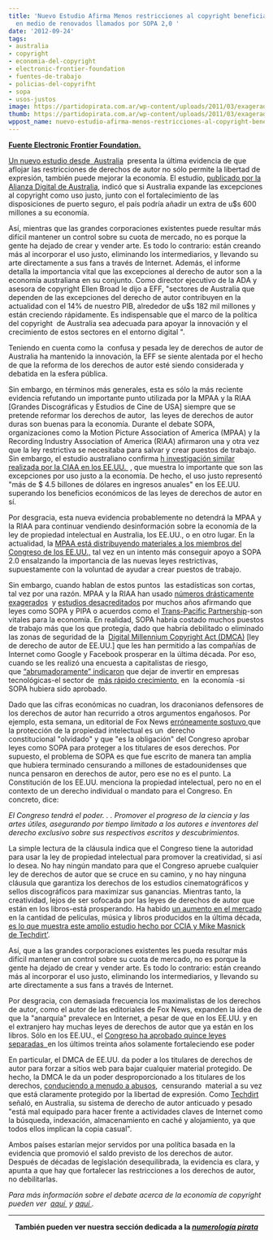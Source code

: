 ```yaml
---
title: 'Nuevo Estudio Afirma Menos restricciones al copyright beneficia a la economía,
  en medio de renovados llamados por SOPA 2,0 '
date: '2012-09-24'
tags:
- australia
- copyright
- economia-del-copyright
- electronic-frontier-foundation
- fuentes-de-trabajo
- policias-del-copyrifht
- sopa
- usos-justos
image: https://partidopirata.com.ar/wp-content/uploads/2011/03/exagerado.jpg
thumb: https://partidopirata.com.ar/wp-content/uploads/2011/03/exagerado-150x150.jpg
wppost_name: nuevo-estudio-afirma-menos-restricciones-al-copyright-beneficia-a-la-economia-en-medio-de-llamados-renovado-por-sopa-20
---
```


<strong><a href="https://www.eff.org/deeplinks/2012/09/copyright-and-campaign-misinformation-new-study-affirms-less-copyright" target="_blank">Fuente Electronic Frontier Foundation.</a></strong>

<a href="http://www.digital.org.au/content/LateralEconomicsReports">Un nuevo estudio desde  Australia</a>  presenta la última evidencia de que aflojar las restricciones de derechos de autor no sólo permite la libertad de expresión, también puede mejorar la economía. El estudio, <a href="http://www.digital.org.au/content/LateralEconomicsReports">publicado por la Alianza Digital de Australia</a>, indicó que si Australia expande las excepciones al copyright como uso justo, junto con el fortalecimiento de las disposiciones de puerto seguro, el país podría añadir un extra de u$s 600 millones a su economía.

Así, mientras que las grandes corporaciones existentes puede resultar más difícil mantener un control sobre su cuota de mercado, no es porque la gente ha dejado de crear y vender arte. Es todo lo contrario: están creando más al incorporar el uso justo, eliminando los intermediarios, y llevando su arte directamente a sus fans a través de Internet.
Además, el informe detalla la importancia vital que las excepciones al derecho de autor son a la economía australiana en su conjunto. Como director ejecutivo de la ADA y  asesora de copyright Ellen Broad le dijo a EFF, "sectores de Australia que dependen de las excepciones del derecho de autor contribuyen en la actualidad con el 14% de nuestro PIB, alrededor de u$s 182 mil millones y están creciendo rápidamente. Es indispensable que el marco de la política del copyright  de Australia sea adecuada para apoyar la innovación y el crecimiento de estos sectores en el entorno digital ".

Teniendo en cuenta como la  confusa y pesada ley de derechos de autor de Australia ha mantenido la innovación, la EFF se siente alentada por el hecho de que la reforma de los derechos de autor esté siendo considerada y debatida en la esfera pública.

Sin embargo, en términos más generales, esta es sólo la más reciente evidencia refutando un importante punto utilizada por la MPAA y la RIAA [Grandes Discográficas y Estudios de Cine de USA] siempre que se pretende reformar los derechos de autor,  las leyes de derechos de autor duras son buenas para la economía. Durante el debate SOPA, organizaciones como la Motion Picture Association of America (MPAA) y la Recording Industry Association of America (RIAA) afirmaron una y otra vez que la ley restrictiva se necesitaba para salvar y crear puestos de trabajo. Sin embargo, el estudio australiano confirma <a href="http://www.informationweek.com/fair-use-worth-more-to-economy-than-copy/201805939?cid=RSSfeed_TechWeb">h investigación similar realizada por la CIAA en los EE.UU. </a> , que muestra lo importante que son las excepciones por uso justo a la economía. De hecho, el uso justo representó "más de $ 4.5 billones de dólares en ingresos anuales" en los EE.UU.  superando los beneficios económicos de las leyes de derechos de autor en sí.

Por desgracia, esta nueva evidencia probablemente no detendrá la MPAA y la RIAA para continuar vendiendo desinformación sobre la economía de la ley de propiedad intelectual en Australia, los EE.UU., o en otro lugar. En la actualidad, la <a href="http://dyn.politico.com/members/forums/thread.cfm?catid=24&amp;subcatid=78&amp;threadid=7011198">MPAA está distribuyendo materiales a los miembros del Congreso de los EE.UU.,</a> tal vez en un intento más conseguir apoyo a SOPA 2.0 ensalzando la importancia de las nuevas leyes restrictivas, supuestamente con la voluntad de ayudar a crear puestos de trabajo.

Sin embargo, cuando hablan de estos puntos  las estadísticas son cortas, tal vez por una razón. MPAA y la RIAA han usado <a href="http://www.cato-at-liberty.org/how-copyright-industries-con-congress/">números drásticamente exagerados</a>  y <a href="http://arstechnica.com/tech-policy/2010/04/us-government-finally-admits-most-piracy-estimates-are-bogus/">estudios desacreditados</a> por muchos años afirmando que leyes como SOPA y PIPA o acuerdos como el <a href="https://www.eff.org/issues/tpp">Trans-Pacific Partnership</a>-son vitales para la economía. En realidad, SOPA habría costado muchos puestos de trabajo más que los que protegía, dado que habría debilitado o eliminado las zonas de seguridad de la  <a href="https://www.eff.org/issues/dmca">Digital Millennium Copyright Act (DMCA)</a> [ley de derecho de autor de EE.UU.] que les han permitido a las compañías de Internet como Google y Facebook prosperar en la última década. Por eso, cuando se les realizó una encuesta a capitalistas de riesgo, que <a href="http://www.booz.com/global/home/what_we_think/reports_and_white_papers/ic-display/49953075?tid=39964387&amp;pg=all">“abrumadoramente” indicaron</a> que dejar de invertir en empresas tecnológicas-el sector de  <a href="http://www.cbsnews.com/8301-18563_162-57348192/calif-tech-companies-providing-job-boost/?tag=contentBody;cbsCarousel">más rápido crecimiento </a> en  la economía -si SOPA hubiera sido aprobado.

Dado que las cifras económicas no cuadran, los draconianos defensores de los derechos de autor han recurrido a otros argumentos engañosos. Por ejemplo, esta semana, un editorial de Fox News <a href="http://www.foxnews.com/opinion/2012/09/17/our-forgotten-constitutional-right-intellectual-property-protection/">erróneamente sostuvo </a> que la protección de la propiedad intelectual es un  derecho constitucional "olvidado" y que "es la obligación" del Congreso aprobar leyes como SOPA para proteger a los titulares de esos derechos. Por supuesto, el problema de SOPA es que fue escrito de manera tan amplia que hubiera terminado censurando a millones de estadounidenses que nunca pensaron en derechos de autor, pero ese no es el punto. La Constitución de los EE.UU. menciona la propiedad intelectual, pero no en el contexto de un derecho individual o mandato para el Congreso. En concreto, dice:

<em>El Congreso tendrá el poder. . . Promover el progreso de la ciencia y las artes útiles, asegurando por tiempo limitado a los autores e inventores del derecho exclusivo sobre sus respectivos escritos y descubrimientos.
</em>

La simple lectura de la cláusula indica que el Congreso tiene la autoridad para usar la ley de propiedad intelectual para promover la creatividad, si así lo desea. No hay ningún mandato para que el Congreso apruebe cualquier ley de derechos de autor que se cruce en su camino, y no hay ninguna cláusula que garantiza los derechos de los estudios cinematográficos y sellos discográficos para maximizar sus ganancias. Mientras tanto, la creatividad, lejos de ser sofocada por las leyes de derechos de autor que están en los libros-está prosperando. Ha habido <a href="http://www.techdirt.com/skyisrising/">un aumento en el mercado </a> en la cantidad de películas, música y libros producidos en la última década, <a href="http://www.techdirt.com/skyisrising/"> es lo que muestra este amplio estudio hecho por CCIA y Mike Masnick de </a><a href="http://www.techdirt.com/skyisrising/">Techdirt’</a>.

Así, que a las grandes corporaciones existentes les pueda resultar más difícil mantener un control sobre su cuota de mercado, no es porque la gente ha dejado de crear y vender arte. Es todo lo contrario: están creando más al incorporar el uso justo, eliminando los intermediarios, y llevando su arte directamente a sus fans a través de Internet.

Por desgracia, con demasiada frecuencia los maximalistas de los derechos de autor, como el autor de las editoriales de Fox News, expanden la idea de que la "anarquía" prevalece en Internet, a pesar de que en los EE.UU. y en el extranjero hay muchas leyes de derechos de autor que ya están en los libros. Sólo en los EE.UU., el <a href="http://www.techdirt.com/articles/20120215/04241517766/how-much-is-enough-weve-passed-15-anti-piracy-laws-last-30-years.shtml">Congreso ha aprobado quince leyes separadas  </a> en los últimos treinta años solamente fortaleciendo ese poder

En particular, el DMCA de EE.UU. da poder a los titulares de derechos de autor para forzar a sitios web para bajar cualquier material protegido. De hecho, la DMCA le da un poder desproporcionado a los titulares de los derechos, <a href="https://www.eff.org/takedowns">conduciendo a menudo a abusos</a>,  censurando  material a su vez que está claramente protegido por la libertad de expresión. Como <a href="http://www.techdirt.com/articles/20120910/12101720331/industries-dependent-copyright-exceptions-contribute-182-billion-to-australian-economy.shtml">Techdirt </a>señaló, en Australia, su sistema de derecho de autor anticuado y pesado "está mal equipado para hacer frente a actividades claves de Internet como la búsqueda, indexación, almacenamiento en caché y alojamiento, ya que todos ellos implican la copia casual".

Ambos países estarían mejor servidos por una política basada en la evidencia que promovió el saldo previsto de los derechos de autor. Después de décadas de legislación desequilibrada, la evidencia es clara, y apunta a que hay que fortalecer las restricciones a los derechos de autor, no debilitarlas.

<em>Para más información sobre el debate acerca de la economía de copyright pueden ver  <em><a href="https://www.eff.org/deeplinks/2012/06/eu-and-us-consumer-groups">aquí </a></em> y <em><a href="https://www.eff.org/deeplinks/2012/01/truth-about-economics-behind-blacklist-bills">aquí </a></em>.</em>

<hr />
<p style="text-align: center;"><strong>También pueden ver nuestra sección dedicada a la <a href="https://partidopirata.com.ar/tag/numerologia-pirata"><em>numerología pirata</em></a></strong></p>
